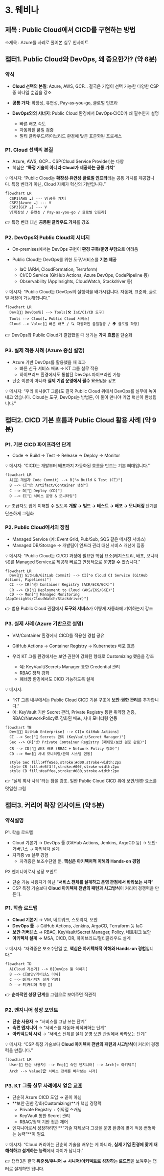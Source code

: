 # **3. 웨비나**



## 제목 : **Public Cloud에서 CICD를 구현하는 방법**

소제목 : Azure를 사례로 풀어본 실무 인사이트



## **챕터1. Public Cloud와 DevOps, 왜 중요한가?** **(약 6분)**

### 약식

- **Cloud 선택의 본질**: Azure, AWS, GCP… 결국은 기업이 선택 가능한 다양한 CSP 중 하나일 뿐임을 강조

- **공통 가치**: 확장성, 유연성, Pay-as-you-go, 글로벌 인프라

- **DevOps와의 시너지**: Public Cloud 환경에서 DevOps·CICD가 왜 필수인지 설명
  - 빠른 배포 속도
  - 자동화된 품질 검증
  - 멀티 클라우드/하이브리드 환경에 맞춘 표준화된 프로세스



### **P1. Cloud 선택의 본질**

- Azure, AWS, GCP… CSP(Cloud Service Provider)는 다양
- 핵심은 **“특정 기술이 아니라 Cloud가 제공하는 공통 가치”**



💡 메시지: “Public Cloud는 **확장성·유연성·글로벌 인프라**라는 공통 가치를 제공합니다. 특정 벤더가 아닌, Cloud 자체가 혁신의 기반입니다.”

```mermaid
flowchart LR
  CSP1[AWS ☁️] --- V[공통 가치]
  CSP2[Azure ☁️] --- V
  CSP3[GCP ☁️] --- V
  V[확장성 / 유연성 / Pay-as-you-go / 글로벌 인프라]
```

👉 특정 벤더 대신 **공통된 클라우드 가치**를 강조





### **P2. DevOps와 Public Cloud의 시너지**

- On-premises에서는 DevOps 구현이 **환경 구축/운영 부담**으로 어려움

- Public Cloud는 DevOps를 위한 도구/서비스를 **기본 제공**

  - IaC (ARM, CloudFormation, Terraform)
  - CI/CD Service (GitHub Actions, Azure DevOps, CodePipeline 등)
  - Observability (AppInsights, CloudWatch, Stackdriver 등)

  

💡 메시지: “Public Cloud는 DevOps의 실행력을 배가시킵니다. 자동화, 표준화, 글로벌 확장이 가능해집니다.”

```mermaid
flowchart LR
  Dev[👨‍💻 DevOps팀] --> Tools[🛠 IaC/CI/CD 도구]
  Tools --> Cloud[☁️ Public Cloud 서비스]
  Cloud --> Value[🚀 빠른 배포 / 🔍 자동화된 품질검증 / 🌍 글로벌 확장]
```

👉 DevOps와 Public Cloud가 결합했을 때 생기는 **가치 흐름**을 단순화





### **P3. 실제 적용 사례 (Azure 중심 설명)**

- Azure 기반 DevOps를 활용했을 때 효과
  - 빠른 신규 서비스 배포 → KT 그룹 실무 적용
  - 하이브리드 환경에서도 통합된 DevOps 파이프라인 가능
- 단순 이론이 아니라 **실제 기업 운영에서 필수 요소**임을 강조

💡 메시지: “우리 회사(KT 그룹)도 결국 Public Cloud 위에서 DevOps를 실무에 녹여내고 있습니다. Cloud는 도구, DevOps는 방법론, 이 둘이 만나야 기업 혁신이 완성됩니다.”






## **챕터2. CICD 기본 흐름과 Public Cloud 활용 사례** **(약 9분)**

### P1. 기본 CICD 파이프라인 단계

* Code → Build → Test → Release → Deploy → Monitor



💡 메시지: “CICD는 개발부터 배포까지 자동화된 흐름을 만드는 기본 뼈대입니다.”

```mermaid
flowchart LR
  A[👨‍💻 개발자 Code Commit] --> B["⚙️ Build & Test (CI)"]
  B --> C["📦 Artifact/Container 생성"]
  C --> D["🚀 Deploy (CD)"]
  D --> E["📡 서비스 운영 & 모니터링"]
```

👉 초급자도 쉽게 이해할 수 있도록 **개발 → 빌드 → 테스트 → 배포 → 모니터링** 단계를 단순하게 그림화





### P2. Public Cloud에서의 장점

- Managed Service (예: Event Grid, Pub/Sub, SQS 같은 메시징 서비스)
- Managed DB/Storage → 개발팀이 인프라 관리 대신 서비스 개선에 집중



💡 메시지: “Public Cloud는 CI/CD 과정에 필요한 핵심 요소(레지스트리, 배포, 모니터링)를 Managed Service로 제공해 빠르고 안정적으로 운영할 수 있습니다.”

```mermaid
flowchart LR
  Dev[👨‍💻 GitHub/GitLab Commit] --> CI["⚙️ Cloud CI Service (GitHub Actions, Pipelines)"]
  CI --> CR["📦 Container Registry (ACR/ECR/GCR)"]
  CR --> CD["🚀 Deployment to Cloud (AKS/EKS/GKE)"]
  CD --> Mon["📡 Managed Monitoring (AppInsights/CloudWatch/Stackdriver)"]
```

👉 범용 Public Cloud 관점에서 **도구와 서비스**가 어떻게 자동화에 기여하는지 강조



### P3. 실제 사례 (Azure 기반으로 설명)

- VM/Container 환경에서 CICD를 적용한 경험 공유

- GitHub Actions → Container Registry → Kubernetes 배포 흐름

- 우리 KT 그룹 환경에서는 보안·권한이 강화된 형태로 Customizing 했음을 강조

  - 예: KeyVault/Secrets Manager 통한 Credential 관리
  - RBAC 정책 강화
  - 폐쇄망 환경에서도 CICD 가능하도록 설계

  

💡 메시지:

- “KT 그룹 내부에서는 Public Cloud CICD 기본 구조에 **보안·권한 관리**를 추가합니다.”
- 예: KeyVault 기반 Secret 관리, Private Registry 통한 취약점 검증, RBAC/NetworkPolicy로 강화된 배포, 사내 모니터링 연동



```mermaid
flowchart TB
  Dev[👨‍💻 GitHub Enterprise] --> CI[⚙️ GitHub Actions]
  CI --> Sec["🔑 Secrets 관리 (KeyVault/Secret Manager)"]
  Sec --> CR["📦 Private Container Registry (폐쇄망/보안 검증 완료)"]
  CR --> CD["🚀 AKS 배포 (RBAC + Network Policy 강화)"]
  CD --> Mon[📡 사내 모니터링/관제 시스템 연동]

  style Sec fill:#ffe5e5,stroke:#d00,stroke-width:2px
  style CR fill:#e5f3ff,stroke:#00f,stroke-width:2px
  style CD fill:#eaffea,stroke:#080,stroke-width:2px
```

👉 “실제 회사 사례”라는 점을 강조. 일반 Public Cloud CICD 위에 보안/권한 요소를 덧입힌 그림





## **챕터3. 커리어 확장 인사이트** **(약 5분)**

### 약식설명

P1. 학습 로드맵

- Cloud 기본기 → DevOps 툴 (GitHub Actions, Jenkins, ArgoCD 등) → 보안·거버넌스 → 아키텍처 설계
- 자격증 vs 실무 경험
  - 자격증은 보조수단일 뿐, **핵심은 아키텍처적 이해와 Hands-on 경험**

P2 엔지니어로서 성장 포인트

- 단순 기능 사용자가 아닌 “**서비스 전체를 설계하고 운영 관점에서 바라보는 시각**”
- CSP 특정 기술보다 **Cloud 아키텍처 전반의 패턴과 사고방식**이 커리어 경쟁력을 만든다.





### **P1. 학습 로드맵**

- **Cloud 기본기** → VM, 네트워크, 스토리지, 보안
- **DevOps 툴** → GitHub Actions, Jenkins, ArgoCD, Terraform 등 IaC
- **보안·거버넌스** → RBAC, KeyVault/Secret Manager, Policy, 네트워크 보안
- **아키텍처 설계** → MSA, CICD, DR, 하이브리드/멀티클라우드 설계



💡 메시지: “자격증은 보조수단일 뿐, **핵심은 아키텍처적 이해와 Hands-on 경험**입니다.”

```mermaid
flowchart TD
  A[Cloud 기본기] --> B[DevOps 툴 익히기]
  B --> C[보안/거버넌스 이해]
  C --> D[아키텍처 설계 역량]
  D --> E[커리어 확장 🚀]
```

👉 **순차적인 성장 단계**를 그림으로 보여주면 직관적



### **P2. 엔지니어 성장 포인트**

- **단순 사용자** → “서비스를 그냥 쓰는 단계”
- **숙련 엔지니어** → “서비스를 자동화·최적화하는 단계”
- **아키텍트적 시각** → “서비스 전체를 설계·운영·보안 관점에서 바라보는 단계”



💡 메시지: “CSP 특정 기술보다 **Cloud 아키텍처 전반의 패턴과 사고방식**이 커리어 경쟁력을 만듭니다.”

```mermaid
flowchart LR
  User[🔹 단순 사용자] --> Eng[🔸 숙련 엔지니어] --> Arch[⭐ 아키텍트]
  Arch --> Value[🏆 서비스 전체를 바라보는 시각]
```



### **P3. KT 그룹 실무 사례에서 얻은 교훈**

- 단순히 Azure CICD 도입 → 끝이 아님
- **보안·권한 강화(Customizing)**가 핵심 경쟁력
  - Private Registry + 취약점 스캐닝
  - KeyVault 통한 Secret 관리
  - RBAC/정책 기반 접근 제어
- 엔지니어로서 성장하려면 **“기술 자체보다 그것을 운영 환경에 맞게 적용·변형하는 능력”**이 필요



💡 메시지: “Cloud 커리어는 단순히 기술을 배우는 게 아니라, **실제 기업 환경에 맞게 재해석하고 설계하는 능력**에서 차이가 납니다.”

👉 챕터3은 결국 **취준생/주니어 → 시니어/아키텍트로 성장하는 로드맵**을 보여주는 챕터로 설계하면 됩니다.



